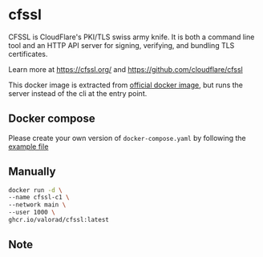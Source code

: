 # cfssl

CFSSL is CloudFlare's PKI/TLS swiss army knife. It is both a command line tool and an HTTP API server for signing, verifying, and bundling TLS certificates.

Learn more at https://cfssl.org/ and https://github.com/cloudflare/cfssl

This docker image is extracted from [official docker image](https://github.com/cloudflare/cfssl/blob/master/Dockerfile.alpine), but runs the server instead of the cli at the entry point.

## Docker compose

Please create your own version of `docker-compose.yaml` by following the [example file](docker-compose.run.example.yaml)

## Manually

``` bash
docker run -d \
--name cfssl-c1 \
--network main \
--user 1000 \
ghcr.io/valorad/cfssl:latest
```

## Note


